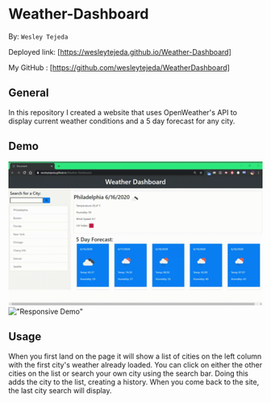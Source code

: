 # Weather-Dashboard
By: ```Wesley Tejeda```

Deployed link: [https://wesleytejeda.github.io/Weather-Dashboard]

My GitHub : [https://github.com/wesleytejeda/WeatherDashboard]

## General
In this repository I created a website that uses OpenWeather's API to display current weather conditions and a 5 day forecast for any city.

## Demo
!["Preview of site"](assets/WeatherDashboardDemo.gif)
!["Responsive Demo"](asset/Weather-DashboardDemo2.gif)

## Usage
When you first land on the page it will show a list of cities on the left column with the first city's weather already loaded. You can click on either the other cities on the list or search your own city using the search bar. Doing this adds the city to the list, creating a history. When you come back to the site, the last city search will display.

